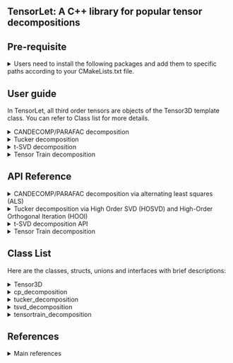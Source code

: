 ## TensorLet: A C++ library for popular tensor decompositions

## Pre-requisite
<details>	
<summary> Users need to install the following packages and add them to specific paths according to your CMakeLists.txt file. </summary>

1. Basic matrix library, Eigen: https://eigen.tuxfamily.org/dox/   

2. Intel Math Kernel Library (MKL): https://software.intel.com/en-us/mkl  

3. (Optional) OpenMP: https://www.openmp.org/  

You can refer to the installation instructions in Installation folder.   

We use MKL as basic matrix library for high performance and test our code on Ubuntu Linux.   

Intel Math Kernel Library (Intel MKL) is a library which is hand-optimized specifically for Intel processors. Core math functions include BLAS, LAPACK, ScaLAPACK, sparse solvers, fast Fourier transforms, and vector math.   

<!--
3. cmake version 3.12 or greater: https://cmake.org/    

4. Fastest Fourier Transform in the West (FFTW): http://www.fftw.org/    
-->
[//]: # (This may be the most platform independent comment)  

</details>

## User guide
In TensorLet, all third order tensors are objects of the Tensor3D template class. You can refer to Class list for more details.

<details>	
<summary> CANDECOMP/PARAFAC decomposition </summary>

CP decomposition via alternating least squares (ALS), which is realized in cp_als.cpp.    

The decomposition components of CP is defined as:  
>template\<class type\>  
>class cp_decomposition{  
>&emsp;&emsp;    Mat\<type\> factor[3];  
>};  
where, Mat\<type\> is dense matrix class provided by the third party library Eigen/MKL;      
The template parameter <type> represents the data type of tensor and be <double> and <float>;  
The factor is the matrix list of the corresponding CP decomposition.   

You can call cp_als function like:   

        cp_decomposition<double> A = cp_decomposition(Tensor3D<double> &tensor, int rank, int max_iter，double tol);    

where Tensor3D\<type\> represents the third-order tensor class.
</details>

<details>	
<summary> Tucker decomposition </summary>

Tucker decomposition via Higher Order SVD (HOSVD), which is realized in tucker_hosvd.cpp.  
Tucker decomposition via Higher Order Orthogonal Iteration (HOOI), which is realized in tucker_hooi.cpp.    

The decomposition components of tucker is defined as:  
>template\<class type\>    
>class tucker_decomposition{  
>&emsp;&emsp;  Tensor3D\<type\> core, Mat\<type\> factor[3];   
>};  
where factor is the matrix list of the corresponding Tucker decomposition.   

You can call hosvd function like: 

        tucker_decomposition<double> A = tucker_hosvd(Tensor3D<double> &tensor, int ranks[3]);    
	
You can call hooi function like:   

        tucker_decomposition<double> A = tucker_hooi(Tensor3D<double> &tensor, int ranks[3], double tol);      

</details>

<details>	
<summary> t-SVD decomposition </summary>

t-SVD algorithm is implemented in t-SVD.cpp.

The decomposition components of t-SVD is defined as:  
>template\<class type\>    
>class tsvd_decomposition{  
>&emsp;&emsp;  Tensor3D\<type\> U, Sigma, V;  
>};  

You can call tsvd function like:   
	
        tsvd_decomposition<double> A = tsvd_decomposition(Tensor3D<double> &tensor);      
</details>

<details>	
<summary> Tensor Train decomposition  </summary>

Tensor Train decomposition via alternating least squares (ALS), which is realized in the Tensor-Train directory.        

You can find TensorTrain class in train.h file in the Tensor-Train directory.    

The decomposition components of tensortrain is defined as:    

You can call cp_als function like:     

       tensortrain_decomposition<double> A = tensortrain_decomposition(Tensor3D<double> &tensor, tol);      

</details>

## API Reference

<details>	
<summary> CANDECOMP/PARAFAC decomposition via alternating least squares (ALS) </summary>

### cp_decomposition\<type\> cp_decomposition(Tensor3D\<type\>& tensor, int rank, int max_iter，type tol);    
#### Source: CP decomposition is realized in cp_als.cpp.    
### Parameters: 
	tensor: the address of tensor; 
	rank: int, number of components;   
	max_iter: int, maximum number of iteration;   
	tol: float, optional  
	(Default: 1e-6) Relative reconstruction error tolerance. The algorithm is considered to have found the global minimum when the reconstruction error is less than tol.  
### Returns:
	cp_decomposition<type>: abstract data type（ADT） for the CP decomposition result.    
	template<class type>  
	class cp_decomposition{  
	    Mat<type> factor[3];  
	};  
	where factor is the matrix list of the corresponding CP decomposition.   

</details>

<details>	
<summary> Tucker decomposition via High Order SVD (HOSVD) and High-Order Orthogonal Iteration (HOOI) </summary>
	
### tucker_decomposition\<type\> tucker_hosvd(Tensor3D\<type\> &tensor, int ranks[3]);      
#### Source: Tucker decomposition is realized in tucker_hosvd.cpp and tucker_hooi.cpp.     

### Parameters:	
	tensor: the address of tensor; 
	ranks: int array; size of the core tensor, (len(ranks) == tensor.ndim);  
	
### tucker_decomposition\<type\> tucker_hooi(Tensor3D\<type\> &tensor, int ranks[3], int max_iter, T tol);  
### Parameters:	
	tensor: the address of tensor; 
	int ranks[3]: size of the core tensor, (len(ranks) == tensor.ndim);  
	init : {‘svd’, ‘random’}, optional;  
	tol : float, optional  
	tolerance: the algorithm stops when the variation in the reconstruction error is less than the tolerance  

### Returns:
	tucker_decomposition<type>: abstract data type（ADT） for the Tucker decomposition result.    
	template<class type>    
	class tucker_decomposition{  
	   Tensor3D<type> core; Mat<type> factor[3];   
	};  
</details>

<details>	
<summary> t-SVD decomposition API </summary>
	
### tsvd_decomposition\<type\> tSVD(Tensor3D\<type\> &tensor);      
#### Source: t-SVD is realized in t-SVD.cpp.     

### Parameters:	
	tensor: the address of tensor; 
	
### Returns:
	tsvd_decomposition<type>: abstract data type（ADT） for the t-SVD decomposition result.    
	class tsvd_decomposition{  
	   Tensor3D<type> U, Sigma, V;  
	};  	

For more details, please refer to the corresponding source files, where all definitations and corresponding illustrations is provied therein.
</details>

<details>	
<summary> Tensor Train decomposition  </summary>
	
### Tensor Train decomposition 
#### Source: Tensor Train decomposition is realized in Tensor-Train/train.h.     
### Parameters:	
	tensor: the address of tensor; 
### Returns:
	tensortrain_decomposition<type>: abstract data type（ADT） for the Tensor Train decomposition result.    
	class tensortrain_decomposition<type> 
	
</details>

## Class List
Here are the classes, structs, unions and interfaces with brief descriptions:

<details>	
<summary>
Tensor3D<type>
</summary>
In TensorLet, all third order tensors are objects of the Tensor3D template class.
	
##### Data Members

int shape[3]; // the dimension of the third order tensor;  
type * p; // a pointer point to tensor.  

##### Public Member Functions
Tensor3D::unfold(tensor, mode)	Returns the mode-mode unfolding of tensor with modes starting at 0.  
Tensor3D::fold(unfolded_tensor, mode, shape)	Refolds the mode-mode unfolding into a tensor of shape shape  
Tensor3D::tens2vec(tensor)	Vectorises a tensor  
Tensor3D::vec2ten(vec, shape)	Folds a vectorised tensor back into a tensor of shape shape  
Tensor3D::frobenius_norm(tensor1, tensor2)	the Frobenius norm of tensors   
Tensor3D::inner(tensor1, tensor2)	Generalised inner products between tensors  
Tensor3D::n_mode_prod(tensor, matrix, mode)	n-mode product of a tensor and a matrix or vector at the specified mode 
Tensor3D::t_prod(tensor1, tensor2)	t-product between tensors

</details>

<details>	
<summary>
cp_decomposition<type>
</summary>
	
##### Public Member Functions  
cp_to_tensor(cp_decomposition &)	Turns the Khatri-product of matrices into a full tensor  
cp_to_unfolded(cp_decomposition &, int mode)	Turns the khatri-product of matrices into an unfolded tensor  
cp_to_vec(cp_decomposition &)	Turns the khatri-product of matrices into a vector  
</details>

<details>	
<summary>
tucker_decomposition<type>
</summary>
	
##### Public Member Functions  
tucker_to_tensor(tucker_decomposition &)	Converts the Tucker tensor into a full tensor  
tucker_to_unfolded(tucker_decomposition &)	Converts the Tucker decomposition into an unfolded tensor (i.e.  
tucker_to_vec(tucker_decomposition &)	Converts a Tucker decomposition into a vectorised tensor  
</details>

<details>	
<summary>
tsvd_decomposition<type>
</summary>
	
##### Public Member Functions   
tsvd_to_tensor(tsvd_decomposition &)	Converts the t-SVD tensor into a full tensor  
tsvd_to_unfolded(tsvd_decomposition &)	Converts the t-SVD decomposition into an unfolded tensor (i.e.  
tsvd_to_vec(tsvd_decomposition &)	Converts a t-SVD decomposition into a vectorised tensor  
</details>

<details>	
<summary>
tensortrain_decomposition<type>
</summary>
	
##### Public Member Functions  
tt_to_tensor(tensortrain_decomposition &)	Converts the TT tensor into a full tensor  
tt_to_unfolded(tensortrain_decomposition &)	Converts the TT decomposition into an unfolded tensor (i.e.  
tt_to_vec(tensortrain_decomposition &)	Converts a TT decomposition into a vectorised tensor  

</details>



## References
<details>	
<summary>
Main references
</summary>
[1] Kolda T G, Bader B W. Tensor decompositions and applications[J]. SIAM review, 2009, 51(3): 455-500.

[2] Kilmer, M. E., Braman, K., Hao, N., & Hoover, R. C. (2013). Third-order tensors as operators on matrices: A theoretical and computational framework with applications in imaging. SIAM Journal on Matrix Analysis and Applications, 34(1), 148-172.

[3] Kjolstad, Fredrik, Shoaib Kamil, Stephen Chou, David Lugato, and Saman Amarasinghe. "The tensor algebra compiler." Proceedings of the ACM on Programming Languages 1, no. OOPSLA (2017): 77.

[4] De Lathauwer L, De Moor B, Vandewalle J. A multilinear singular value decomposition[J]. SIAM journal on Matrix Analysis and Applications, 2000, 21(4): 1253-1278.

[5] Xiao-Yang Liu and Xiaodong Wang. Fourth-order Tensors with Multidimensional Discrete Transforms, 2017. https://arxiv.org/abs/1705.01576

[6] Papalexakis E E, Faloutsos C, Sidiropoulos N D. Tensors for data mining and data fusion: Models, applications, and scalable algorithms[J]. ACM Transactions on Intelligent Systems and Technology (TIST), 2017, 8(2): 16.

[7] Liavas A P, Sidiropoulos N D. Parallel algorithms for constrained tensor factorization via alternating direction method of multipliers[J]. IEEE Transactions on Signal Processing, 2015, 63(20): 5450-5463.

[8] Ravindran N, Sidiropoulos N D, Smith S, et al. Memory-efficient parallel computation of tensor and matrix products for big tensor decomposition[C]//Signals, Systems and Computers, 2014 48th Asilomar Conference on. IEEE, 2014: 581-585.

</details>








